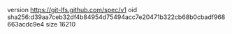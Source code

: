 version https://git-lfs.github.com/spec/v1
oid sha256:d39aa7ceb32df4b84954d75494acc7e20471b322cb68b0cbadf968663acdc9e4
size 16210
